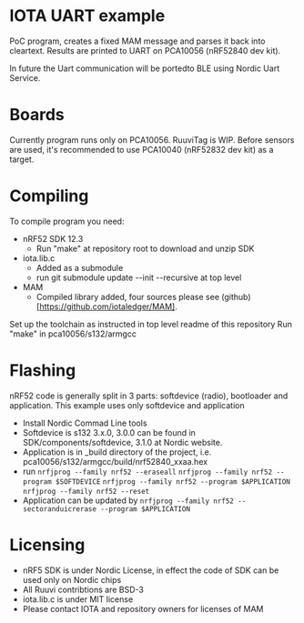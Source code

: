 # IOTA UART example
PoC program, creates a fixed MAM message and parses it back into cleartext.
Results are printed to UART on PCA10056 (nRF52840 dev kit). 

In future the Uart communication will be portedto BLE using Nordic Uart Service.

# Boards
Currently program runs only on PCA10056.
RuuviTag is WIP. Before sensors are used, it's recommended to 
use PCA10040 (nRF52832 dev kit) as a target. 

# Compiling
To compile program you need:
 * nRF52 SDK 12.3
   - Run "make" at repository root to download and unzip SDK
 * iota.lib.c
   - Added as a submodule
   - run git submodule update --init --recursive at top level
 * MAM
   - Compiled library added, four sources please see (github)[https://github.com/iotaledger/MAM].

Set up the toolchain as instructed in top level readme of this repository
Run "make" in pca10056/s132/armgcc

# Flashing
nRF52 code is generally split in 3 parts: softdevice (radio), bootloader and application. This example uses only softdevice and application
 * Install Nordic Commad Line tools
 * Softdevice is s132 3.x.0, 3.0.0 can be found in SDK/components/softdevice, 3.1.0 at Nordic website.
 * Application is in _build directory of the project, i.e. pca10056/s132/armgcc/build/nrf52840_xxaa.hex
 * run `nrfjprog --family nrf52 --eraseall` `nrfjprog --family nrf52 --program $SOFTDEVICE` `nrfjprog --family nrf52 --program $APPLICATION` `nrfjprog --family nrf52 --reset`
 * Application can be updated by `nrfjprog --family nrf52 --sectoranduicrerase --program $APPLICATION`

# Licensing
  * nRF5 SDK is under Nordic License, in effect the code of SDK can be used only on Nordic chips
  * All Ruuvi contribtions are BSD-3
  * iota.lib.c is under MIT license
  * Please contact IOTA and repository owners for licenses of MAM
  


